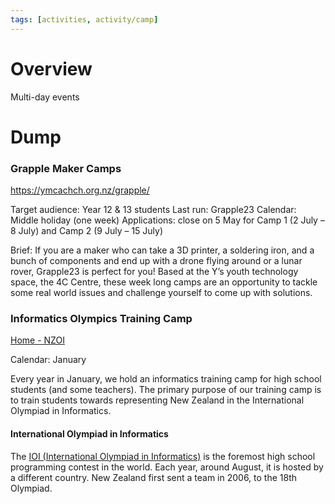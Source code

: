```yaml
---
tags: [activities, activity/camp]
---
```



# Overview

Multi-day events

# Dump



### Grapple Maker Camps
https://ymcachch.org.nz/grapple/

Target audience: Year 12 & 13 students
Last run: Grapple23
Calendar: Middle holiday (one week)
Applications:  close on 5 May for Camp 1 (2 July – 8 July) and Camp 2 (9 July – 15 July)

Brief:
If you are a maker who can take a 3D printer, a soldering iron, and a bunch of components and end up with a drone flying around or a lunar rover, Grapple23 is perfect for you! Based at the Y’s youth technology space, the 4C Centre, these week long camps are an opportunity to tackle some real world issues and challenge yourself to come up with solutions.


### Informatics Olympics Training Camp
[Home - NZOI](https://www.nzoi.org.nz/index.html#camp)

Calendar: January

Every year in January, we hold an informatics training camp for high school students (and some teachers). The primary purpose of our training camp is to train students towards representing New Zealand in the International Olympiad in Informatics.

#### International Olympiad in Informatics

The [IOI (International Olympiad in Informatics)](http://ioinformatics.org/) is the foremost high school programming contest in the world. Each year, around August, it is hosted by a different country. New Zealand first sent a team in 2006, to the 18th Olympiad.